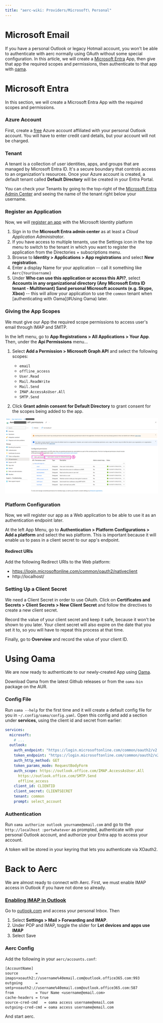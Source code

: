 ```yaml
---
title: "aerc-wiki: Providers/Microsoft\ Personal"
---
```


# Microsoft Email

If you have a personal Outlook or legacy Hotmail account, you won't be able to
authenticate with aerc normally using OAuth without some special configuration.
In this article, we will create a [Microsoft Entra][1] App, then give that
app the required scopes and permissions, then authenticate to that app with
[oama][2].

# Microsoft Entra

In this section, we will create a Microsoft Entra App with the required scopes
and permissions.

### Azure Account

First, create a [free](https://azure.microsoft.com/free/?WT.mc_id=A261C142F)
Azure account affiliated with your personal Outlook account. You will have to
enter credit card details, but your account will not be charged.

### Tenant

A tenant is a collection of user identities, apps, and groups that are managed
by Microsoft Entra ID. It's a secure boundary that controls access to an
organization's resources. Once your Azure account is created, a default tenant
called **Default Directory** will be created in your Entra Portal.

You can check your Tenants by going to the top-right of the [Microsoft Entra
Admin Center](https://entra.microsoft.com/#home) and seeing the name of the
tenant right below your username.

### Register an Application

Now, we will [register an app][3] with the Microsoft Identity platform

1. Sign in to the **Microsoft Entra admin center** as at least a *Cloud
   Application Administrator*.
2. If you have access to multiple tenants, use the Settings icon in the top
   menu to switch to the tenant in which you want to register the application
   from the Directories + subscriptions menu.
3. Browse to **Identity > Applications > App registrations** and select **New
   registration**.
4. Enter a display Name for your application -- call it something like
   `Aerc{YourUsername}`
5. Under **Who can use this application or access this API?**, select
   **Accounts in any organizational directory (Any Microsoft Entra ID tenant -
   Multitenant) Sand personal Microsoft accounts (e.g. Skype, Xbox)** -- this
   will allow your application to use the `common` tenant when
   [authenticating with Oama](#Using Oama) later.

### Giving the App Scopes

We must give our App the required scope permissions to access user's email
through IMAP and SMTP.

In the left menu, go to **App Registrations > All Applications > Your App**.
Then, under the **Api Permissions** menu...

1. Select **Add a Permission > Microsoft Graph API** and select the following
   scopes:

   - `email`
   - `offline_access`
   - `User.Read`
   - `Mail.ReadWrite`
   - `Mail.Send`
   - `IMAP.AccessAsUser.All`
   - `SMTP.Send`

2. Click **Grant admin consent for Default Directory** to grant consent for the
   scopes being added to the app.

![Giving the App Scopes Microsoft](providers/microsoft-scopes.png)

### Platform Configuration

Now, we will register our app as a Web application to be able to use it as an
authentication endpoint later.

At the left App Menu, go to **Authentication > Platform Configurations > Add
a platform** and select the `Web` platform. This is important because it will
enable us to pass in a client secret to our app's endpoint.

#### Redirect URIs

Add the following Redirect URIs to the Web platform:

- https://login.microsoftonline.com/common/oauth2/nativeclient
- http://localhost/

### Setting Up a Client Secret

We need a Client Secret in order to use OAuth. Click on **Certificates and
Secrets > Client Secrets > New Client Secret** and follow the directives to
create a new client secret.

Record the value of your client secret and keep it safe, because it won't be
shown to you later. Your client secret will also expire on the date that you
set it to, so you will have to repeat this process at that time.

Finally, go to **Overview** and record the value of your client ID.

# Using Oama

We are now ready to authenticate to our newly-created App using [Oama][2].

Download Oama from the latest Github releases or from the `oama-bin` package
on the AUR.

### Config File

Run `oama --help` for the first time and it will create a default config file
for you in `~/.config/oama/config.yaml`. Open this  config and add a section
under **services**, using the client id and secret from earlier:

```yaml
services:
  microsoft:
    # ...
  outlook:
    auth_endpoint: "https://login.microsoftonline.com/common/oauth2/v2.0/authorize"
    token_endpoint: "https://login.microsoftonline.com/common/oauth2/v2.0/token"
    auth_http_method: GET
    token_params_mode: RequestBodyForm
    auth_scope: https://outlook.office.com/IMAP.AccessAsUser.All
      https://outlook.office.com/SMTP.Send
      offline_access
    client_id: CLIENTID
    client_secret: CLIENTSECRET
    tenant: common
    prompt: select_account
```

### Authentication

Run `oama authorize outlook yourname@email.com` and go to the `http://localhost
:portwhatever` as prompted, authenticate with your personal Outlook account,
and authorize your Entra app to access your account.

A token will be stored in your keyring that lets you authenticate via XOauth2.

# Back to Aerc

We are almost ready to connect with Aerc. First, we must enable IMAP access
in Outlook if you have not done so already.

### [Enabling IMAP in Outlook][4]

Go to [outlook.com](outlook.com) and access your personal Inbox. Then

1. Select **Settings > Mail > Forwarding and IMAP**.
2. Under POP and IMAP, toggle the slider for **Let devices and apps use IMAP**
3. Select Save

### Aerc Config
Add the following in your `aerc/accounts.conf`:

```
[AccountName]
source        = imaps+xoauth2://username%40email.com@outlook.office365.com:993
outgoing      = smtp+xoauth2://username%40email.com@outlook.office365.com:587
from          = Your Name <username@email.com>
cache-headers = true
source-cred-cmd   = oama access username@email.com
outgoing-cred-cmd = oama access username@email.com
```

And start aerc.

[1]: https://www.microsoft.com/en-us/security/business/microsoft-entra
[2]: https://github.com/pdobsan/oama
[3]: https://learn.microsoft.com/en-us/entra/identity-platform/quickstart-register-app?tabs=certificate
[4]: https://support.microsoft.com/en-us/office/pop-imap-and-smtp-settings-for-outlook-com-d088b986-291d-42b8-9564-9c414e2aa040
